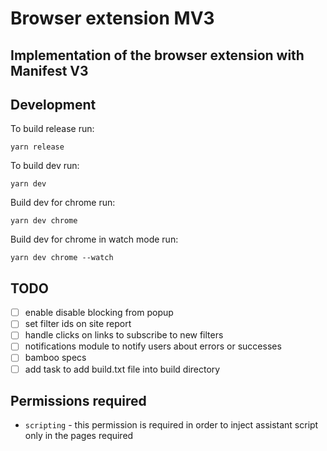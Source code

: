 # Browser extension MV3

## Implementation of the browser extension with Manifest V3

## Development
To build release run:
```
yarn release
```

To build dev run:
```
yarn dev
```

Build dev for chrome run:
```
yarn dev chrome
```

Build dev for chrome in watch mode run:
```
yarn dev chrome --watch
```

## TODO
- [ ] enable disable blocking from popup
- [ ] set filter ids on site report
- [ ] handle clicks on links to subscribe to new filters
- [ ] notifications module to notify users about errors or successes
- [ ] bamboo specs
- [ ] add task to add build.txt file into build directory

## Permissions required
- `scripting` - this permission is required in order to inject assistant script only in the pages required
